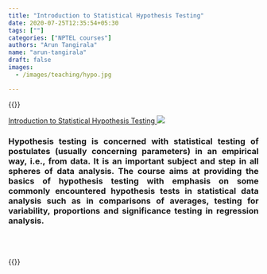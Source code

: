 ```yaml
---
title: "Introduction to Statistical Hypothesis Testing"
date: 2020-07-25T12:35:54+05:30
tags: [""]
categories: ["NPTEL courses"]
authors: "Arun Tangirala"
name: "arun-tangirala"
draft: false
images:
  - /images/teaching/hypo.jpg

---
```


{{<rawhtml>}} 

<a href="https://nptel.ac.in/courses/103/106/103106120/" class="text-center">Introduction to Statistical Hypothesis Testing </a>
<img src="/images/teaching/hypo.jpg">
<div align="justify">
<h3>Hypothesis testing is concerned with statistical testing of postulates (usually concerning parameters) in an empirical way, i.e., from data. It is an important subject and step in all spheres of data analysis. The course aims at providing the basics of hypothesis testing with emphasis on some commonly encountered hypothesis tests in statistical data analysis such as in comparisons of averages, testing for variability, proportions and significance testing in regression analysis.</h3>
</div>
<br>
<br>

{{</rawhtml>}}